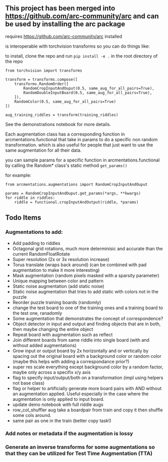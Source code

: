 ## This project has been merged into https://github.com/arc-community/arc and can be used by installing the arc package

requires https://github.com/arc-community/arc installed

is interoperable with torchvision transforms so you can do things like:

to install, clone the repo and run `pip install -e .` in the root directory of the repo

```
from torchvision import transforms

transform = transforms.compose([
	transforms.RandomOrder([
        RandomCropInputAndOuput(0.5, same_aug_for_all_pairs=True),
        RandomDoubleInputBoard(0.5, same_aug_for_all_pairs=True),
    ]),
	RandomColor(0.5, same_aug_for_all_pairs=True)
])

aug_training_riddles = transform(training_riddles)

```
See the demonstrations notebook for more details.

Each augmentation class has a corresponding function in arcmentations.functional that take in params to do a specific non random transformation. which is also useful for people that just want to use the same augmentation for all their data.


you can sample params for a specific function in arcmentations.functional by calling the Random* class's static method `get_params()`

for example:

```
from arcmentations.augmentations import RandomCropInputAndOuput

params = RandomCropInputAndOuput.get_params(*args, **kwargs)
for riddle in riddles:
    riddle = functional.cropInputAndOutput(riddle, *params)

```
## Todo Items
### Augmentations to add:
 - Add padding to riddles
 - Octagonal grid rotations, much more determinisic and accurate than the current RandomFloatRotate
 - Super resolution (2x or 3x resolution increase)
 - Torus translate (wraps back around) (can be combined with pad augmentation to make it more interesting)
 - Mask augmentation (random pixels masked with a sparsity parameter)
 - Unique mapping between color and pattern
 - Static noise augmentation (add static noise)
 - Static noise augmentation that tries to add static with colors not in the puzzle
 - Reorder puzzle training boards (randomly)
 - change the test board to one of the training ones and a training board to the test one, ranadomly
 - Some  augmentation that demonstrates the concept of correspondence?
 - Object detector in input and output and finding objects that are in both, then maybe changing the entire object
 - Repeat board with augmentation such as reflect
 - Join different boards from same riddle into single board (with and without added augmentations)
  - Grow input or output board by 2x horizontally and or vertically by spacing out the original board with a background color or random color (maybe this helps with adding a  correspondance prior?)
  - super res scale everything except background color by a random factor, maybe only across a specifix x/y axis
  - flag to specify input/output/both on a transformation (impl using helpers not base class)
  - flag or helper to artificially generate more board pairs with AND without an augmentation applied. Useful especially in the case where the augmentation is only applied to input board.
  - update demo notebook with full riddle augs
  - row_col_shuffler aug take a boardpair from train and copy it then shuffle some cols around.
  - same pair as one in the train (better copy task!)


### Add notes or metadata if the augmentation is lossy
### Generate an inverse transforms for some augmentations so that they can be utilized for Test Time Augmentation (TTA)
